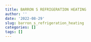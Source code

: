 ```yaml
---
title: BARRON S REFRIGERATION HEATING
author: ''
date: '2022-08-29'
slug: barron_s_refrigeration_heating
categories: []
tags: []
---
```

